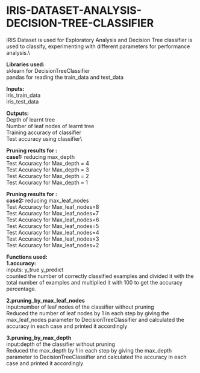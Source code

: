 # IRIS-DATASET-ANALYSIS-DECISION-TREE-CLASSIFIER
IRIS Dataset is used for Exploratory Analysis and Decision Tree classifier is used to classify, experimenting with different parameters for performance analysis.\

__Libraries used:__\
sklearn  for DecisionTreeClassifier\
pandas for reading the train_data and test_data

__Inputs:__\
iris_train_data\
iris_test_data

__Outputs:__\
Depth of learnt tree\
Number of leaf nodes of learnt tree\
Training accuracy of classifier\
Test accuracy using classifier\

__Pruning results for :__\
__case1:__ reducing max_depth\
 Test Accuracy for Max_depth =  4\
 Test Accuracy for Max_depth =  3\
 Test Accuracy for Max_depth =  2\
 Test Accuracy for Max_depth =  1

__Pruning results for :__\
__case2:__ reducing max_leaf_nodes\
 Test Accuracy for Max_leaf_nodes=8\
 Test Accuracy for Max_leaf_nodes=7\
 Test Accuracy for Max_leaf_nodes=6\
 Test Accuracy for Max_leaf_nodes=5\
 Test Accuracy for Max_leaf_nodes=4\
 Test Accuracy for Max_leaf_nodes=3\
 Test Accuracy for Max_leaf_nodes=2
 
__Functions used:__\
__1.accuracy:__\
   inputs: y_true    y_predict\
   counted the number of correctly classified examples and divided it with the total number of examples and multiplied it with 100 to get the accuracy percentage.

__2.pruning_by_max_leaf_nodes__\
  input:number of leaf nodes of the classifier without pruning\
  Reduced the number of leaf nodes by 1 in each step by giving the max_leaf_nodes parameter to DecisionTreeClassifier and calculated the accuracy in each case and printed it accordingly

__3.pruning_by_max_depth__\
  input:depth of the classifier without pruning\
  Reduced the max_depth by 1 in each step by giving the max_depth parameter to DecisionTreeClassifier and calculated the accuracy in each case and printed it accordingly

